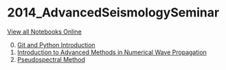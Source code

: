 2014_AdvancedSeismologySeminar
==============================

[View all Notebooks Online](http://nbviewer.ipython.org/github/krischer/2014_AdvancedSeismologySeminar/tree/master/)

0. [Git and Python Introduction](http://nbviewer.ipython.org/github/krischer/2014_AdvancedSeismologySeminar/blob/master/00_git_and_python_intro/git_and_python_intro.ipynb)
1. [Introduction to Advanced Methods in Numerical Wave Propagation](https://github.com/krischer/2014_AdvancedSeismologySeminar/raw/master/01_intro_numerical_methods_vandriel.pdf)
2. [Pseudospectral Method](http://nbviewer.ipython.org/github/krischer/2014_AdvancedSeismologySeminar/blob/master/PS_Fourier_1D.ipynb)
